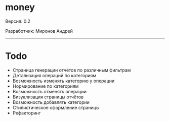 # money
Версия: 0.2

Разработчик: Миронов Андрей

----
# Todo
* Страница генерации отчётов по различным фильтрам
* Детализация операций по категориям
* Возможность изменять категорию у операции
* Нормирование по категориям
* Возможность отменять операции
* Визуализация страницы отчётов
* Возможность добавлять категории
* Стилистическое оформление страницы
* Рефакторинг
